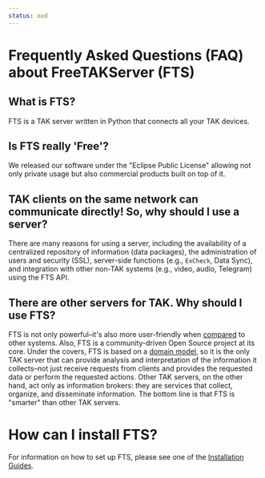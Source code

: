 ```yaml
---
status: ood
---
```


# Frequently Asked Questions (FAQ) about FreeTAKServer (FTS)

## What is FTS?
FTS is a TAK server written in Python that connects all your TAK devices.

## Is FTS really 'Free'?
We released our software under the "Eclipse Public License" allowing not only private usage but also commercial products built on top of it.

## TAK clients on the same network can communicate directly! So, why should I use a server?
There are many reasons for using a server, including the availability of a centralized repository of information (data packages),
the administration of users and security (SSL),
server-side functions (e.g., `ExCheck`, Data Sync),
and integration with other non-TAK systems (e.g., video, audio, Telegram) using the FTS API.

## There are other servers for TAK. Why should I use FTS?
FTS is not only powerful–it's also more user-friendly when [compared](FeaturesCompared.md) to other systems.
Also, FTS is a community-driven Open Source project at its core.
Under the covers, FTS is based on a [domain model](architecture/cot_domain.md),
so it is the only TAK server that can provide analysis and interpretation
of the information it collects–not just receive requests from clients
and provides the requested data or perform the requested actions.
Other TAK servers, on the other hand, act only as information brokers:
they are services that collect, organize, and disseminate information.
The bottom line is that FTS is "smarter" than other TAK servers.

# How can I install FTS?
For information on how to set up FTS,
please see one of the [Installation Guides](../Installation/Tools.md).
